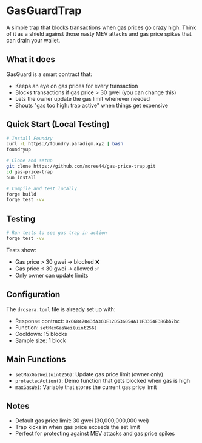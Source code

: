 # GasGuardTrap

A simple trap that blocks transactions when gas prices go crazy high. Think of it as a shield against those nasty MEV attacks and gas price spikes that can drain your wallet.

## What it does

GasGuard is a smart contract that:
- Keeps an eye on gas prices for every transaction
- Blocks transactions if gas price > 30 gwei (you can change this)
- Lets the owner update the gas limit whenever needed
- Shouts "gas too high: trap active" when things get expensive

## Quick Start (Local Testing)

```bash
# Install Foundry
curl -L https://foundry.paradigm.xyz | bash
foundryup

# Clone and setup
git clone https://github.com/moree44/gas-price-trap.git
cd gas-price-trap
bun install

# Compile and test locally
forge build
forge test -vv
```

## Testing

```bash
# Run tests to see gas trap in action
forge test -vv
```

Tests show:
- Gas price > 30 gwei → blocked ❌
- Gas price ≤ 30 gwei → allowed ✅
- Only owner can update limits

## Configuration

The `drosera.toml` file is already set up with:
- Response contract: `0x66847043dA36DE12D536054A11F3364E386bb7bc`
- Function: `setMaxGasWei(uint256)`
- Cooldown: 15 blocks
- Sample size: 1 block

## Main Functions

- `setMaxGasWei(uint256)`: Update gas price limit (owner only)
- `protectedAction()`: Demo function that gets blocked when gas is high
- `maxGasWei`: Variable that stores the current gas price limit

## Notes

- Default gas price limit: 30 gwei (30,000,000,000 wei)
- Trap kicks in when gas price exceeds the set limit
- Perfect for protecting against MEV attacks and gas price spikes
